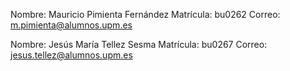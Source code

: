 Nombre: Mauricio Pimienta Fernández 
Matrícula: bu0262 
Correo: m.pimienta@alumnos.upm.es

Nombre: Jesús María Tellez Sesma 
Matrícula: bu0267 
Correo: jesus.tellez@alumnos.upm.es